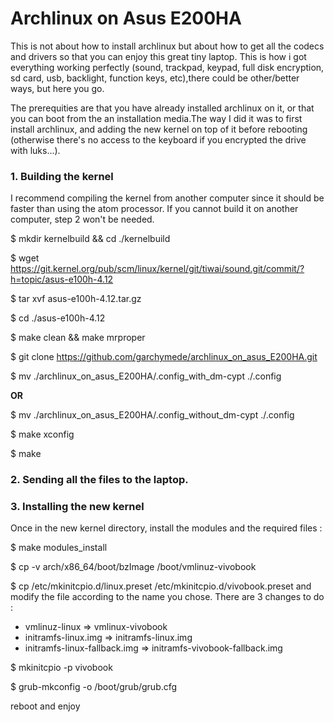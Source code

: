 # Archlinux on Asus E200HA

This is not about how to install archlinux but about how to get all the codecs and drivers so that you can enjoy this great tiny laptop. This is how i got everything working perfectly (sound, trackpad, keypad, full disk encryption, sd card, usb, backlight, function keys, etc),there could be other/better ways, but here you go.

The prerequities are that you have already installed archlinux on it, or that you can boot from the an installation media.The way I did it was to first install archlinux, and adding the new kernel on top of it before rebooting (otherwise there's no access to the keyboard if you encrypted the drive with luks...).

### 1. Building the kernel 

I recommend compiling the kernel from another computer since it should be faster than using the atom processor. If you cannot build it on another computer, step 2 won't be needed.

$ mkdir kernelbuild && cd ./kernelbuild

$ wget https://git.kernel.org/pub/scm/linux/kernel/git/tiwai/sound.git/commit/?h=topic/asus-e100h-4.12

$ tar xvf asus-e100h-4.12.tar.gz

$ cd ./asus-e100h-4.12

$ make clean && make mrproper

$ git clone https://github.com/garchymede/archlinux_on_asus_E200HA.git

  $ mv ./archlinux_on_asus_E200HA/.config_with_dm-cypt ./.config

<b>OR</b>

  $ mv ./archlinux_on_asus_E200HA/.config_without_dm-cypt ./.config

$ make xconfig

$ make

### 2. Sending all the files to the laptop. 

### 3. Installing the new kernel

Once in the new kernel directory, install the modules and the required files : 

$ make modules_install

$ cp -v arch/x86_64/boot/bzImage /boot/vmlinuz-vivobook

$ cp /etc/mkinitcpio.d/linux.preset /etc/mkinitcpio.d/vivobook.preset
and modify the file according to the name you chose. There are 3 changes to do :
- vmlinuz-linux => vmlinux-vivobook
- initramfs-linux.img => initramfs-linux.img
- initramfs-linux-fallback.img => initramfs-vivobook-fallback.img

$ mkinitcpio -p vivobook

$ grub-mkconfig -o /boot/grub/grub.cfg

reboot and enjoy
